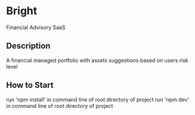 # Bright
Financial Advisory SaaS

## Description

A financial managed portfolio with assets suggestions based on users risk level

## How to Start
run 'npm install' in command line of root directory of project
run 'npm dev' in command line of root directory of project
